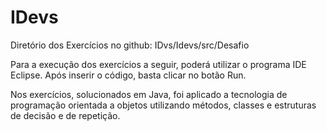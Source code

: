 # IDevs
Diretório dos Exercícios no github:    IDvs/Idevs/src/Desafio    

 
Para a execução dos exercícios a seguir, poderá utilizar o programa IDE Eclipse. 
Após inserir o código, basta clicar no botão Run. 
 
Nos exercícios, solucionados em Java, foi aplicado a tecnologia de programação orientada a objetos utilizando métodos, classes e estruturas de decisão e de repetição. 
 
